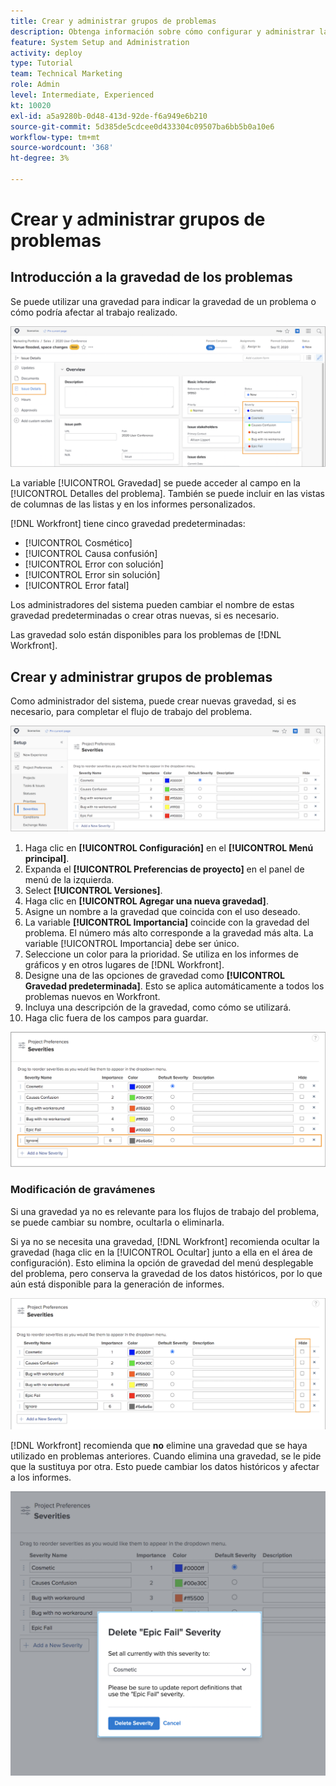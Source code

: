 ```yaml
---
title: Crear y administrar grupos de problemas
description: Obtenga información sobre cómo configurar y administrar las gravedad del problema.
feature: System Setup and Administration
activity: deploy
type: Tutorial
team: Technical Marketing
role: Admin
level: Intermediate, Experienced
kt: 10020
exl-id: a5a9280b-0d48-413d-92de-f6a949e6b210
source-git-commit: 5d385de5cdcee0d433304c09507ba6bb5b0a10e6
workflow-type: tm+mt
source-wordcount: '368'
ht-degree: 3%

---
```


# Crear y administrar grupos de problemas

## Introducción a la gravedad de los problemas

Se puede utilizar una gravedad para indicar la gravedad de un problema o cómo podría afectar al trabajo realizado.

![[!UICONTROL Gravedad] en el [!UICONTROL Detalles del problema] window](assets/admin-fund-severity-issue-details.png)

La variable [!UICONTROL Gravedad] se puede acceder al campo en la [!UICONTROL Detalles del problema]. También se puede incluir en las vistas de columnas de las listas y en los informes personalizados.

[!DNL Workfront] tiene cinco gravedad predeterminadas:

* [!UICONTROL Cosmético]
* [!UICONTROL Causa confusión]
* [!UICONTROL Error con solución]
* [!UICONTROL Error sin solución]
* [!UICONTROL Error fatal]

Los administradores del sistema pueden cambiar el nombre de estas gravedad predeterminadas o crear otras nuevas, si es necesario.

Las gravedad solo están disponibles para los problemas de [!DNL Workfront].

## Crear y administrar grupos de problemas

Como administrador del sistema, puede crear nuevas gravedad, si es necesario, para completar el flujo de trabajo del problema.

![[!UICONTROL Versiones] en [!UICONTROL Configuración]](assets/admin-fund-severity-section.png)

1. Haga clic en **[!UICONTROL Configuración]** en el **[!UICONTROL Menú principal]**.
1. Expanda el **[!UICONTROL Preferencias de proyecto]** en el panel de menú de la izquierda.
1. Select **[!UICONTROL Versiones]**.
1. Haga clic en **[!UICONTROL Agregar una nueva gravedad]**.
1. Asigne un nombre a la gravedad que coincida con el uso deseado.
1. La variable **[!UICONTROL Importancia]** coincide con la gravedad del problema. El número más alto corresponde a la gravedad más alta. La variable [!UICONTROL Importancia] debe ser único.
1. Seleccione un color para la prioridad. Se utiliza en los informes de gráficos y en otros lugares de [!DNL Workfront].
1. Designe una de las opciones de gravedad como **[!UICONTROL Gravedad predeterminada]**. Esto se aplica automáticamente a todos los problemas nuevos en Workfront.
1. Incluya una descripción de la gravedad, como cómo se utilizará.
1. Haga clic fuera de los campos para guardar.

![[!UICONTROL Versiones] list](assets/admin-fund-severity-new.png)

### Modificación de gravámenes

Si una gravedad ya no es relevante para los flujos de trabajo del problema, se puede cambiar su nombre, ocultarla o eliminarla.

Si ya no se necesita una gravedad, [!DNL Workfront] recomienda ocultar la gravedad (haga clic en la [!UICONTROL Ocultar] junto a ella en el área de configuración). Esto elimina la opción de gravedad del menú desplegable del problema, pero conserva la gravedad de los datos históricos, por lo que aún está disponible para la generación de informes.

![[!UICONTROL Ocultar] columna resaltada en [!UICONTROL Versiones] en [!UICONTROL Configuración]](assets/admin-fund-severity-hide.png)

[!DNL Workfront] recomienda que **no** elimine una gravedad que se haya utilizado en problemas anteriores. Cuando elimina una gravedad, se le pide que la sustituya por otra. Esto puede cambiar los datos históricos y afectar a los informes.

![Eliminar ventana de gravedad](assets/admin-fund-severity-delete.png)

<!---
learn more URLs
Create and customize issue severities
Update issue severity
--->
